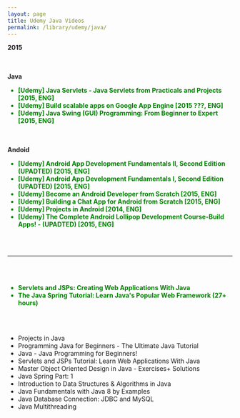 ```yaml
---
layout: page
title: Udemy Java Videos
permalink: /library/udemy/java/
---
```


<strong>2015</strong>

<br/><br/>
<strong>Java</strong>

<ul>
<li style="color:green"><strong>[Udemy] Java Servlets - Java Servlets from Practicals and Projects [2015, ENG] </strong></li>
<li style="color:green"><strong>[Udemy] Build scalable apps on Google App Engine [2015 ???, ENG] </strong></li>
<li style="color:green"><strong>[Udemy] Java Swing (GUI) Programming: From Beginner to Expert [2015, ENG] </strong></li>
</ul>

<br/><br/>
<strong>Andoid</strong>

<ul>

<li style="color:green"><strong>[Udemy] Android App Development Fundamentals II, Second Edition (UPADTED) [2015, ENG]</strong></li>
<li style="color:green"><strong>[Udemy] Android App Development Fundamentals I, Second Edition (UPADTED) [2015, ENG] </strong></li>
<li style="color:green"><strong>[Udemy] Become an Android Developer from Scratch [2015, ENG] </strong></li>
<li style="color:green"><strong>[Udemy] Building a Chat App for Android from Scratch [2015, ENG] </strong></li>
<li style="color:green"><strong>[Udemy] Projects in Android [2014, ENG]</strong></li>
<li style="color:green"><strong>[Udemy] The Complete Android Lollipop Development Course-Build Apps! - (UPADTED) [2015, ENG]</strong></li>

</ul>

<br/><br/>
<hr/>
<br/><br/>


<ul>

<li style="color:green"><strong>Servlets and JSPs: Creating Web Applications With Java</strong></li>
<li style="color:green"><strong>The Java Spring Tutorial: Learn Java's Popular Web Framework (27+ hours)</strong></li>
</ul>

<br/><br/>

<ul>
	<li>Projects in Java</li>
	<li>Programming Java for Beginners - The Ultimate Java Tutorial </li>
	<li>Java - Java Programming for Beginners! </li>
	<li>Servlets and JSPs Tutorial: Learn Web Applications With Java </li>
	<li>Master Object Oriented Design in Java - Exercises+ Solutions</li>
	<li>Java Spring Part: 1</li>
	<li>Introduction to Data Structures & Algorithms in Java </li>
	<li>Java Fundamentals with Java 8 by Examples </li>
	<li>Java Database Connection: JDBC and MySQL</li>
	<li>Java Multithreading </li>
</ul>
